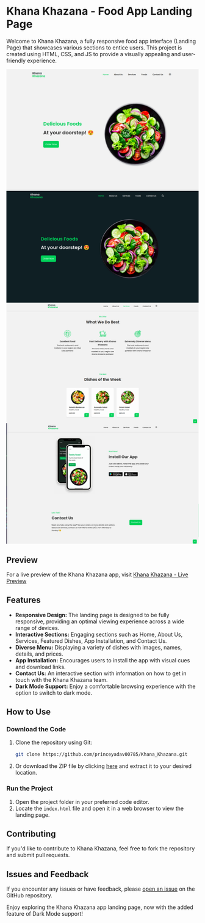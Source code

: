 # Khana Khazana - Food App Landing Page

Welcome to Khana Khazana, a fully responsive food app interface (Landing Page) that showcases various sections to entice users. This project is created using HTML, CSS, and JS to provide a visually appealing and user-friendly experience.

<!---->
<div align="center">
<img src="./ReadMeFiles/1.png" align="center">
</div>

<div align="center">
<img src="./ReadMeFiles/2.png" align="center">
</div>
<div align="center">
<img src="./ReadMeFiles/3.png" align="center">
</div>
<div align="center">
<img src="./ReadMeFiles/4.png" align="center">
</div>


## Preview

For a live preview of the Khana Khazana app, visit [Khana Khazana - Live Preview](https://dreamy-baklava-f1e83b.netlify.app/)

## Features

- **Responsive Design:** The landing page is designed to be fully responsive, providing an optimal viewing experience across a wide range of devices.
- **Interactive Sections:** Engaging sections such as Home, About Us, Services, Featured Dishes, App Installation, and Contact Us.
- **Diverse Menu:** Displaying a variety of dishes with images, names, details, and prices.
- **App Installation:** Encourages users to install the app with visual cues and download links.
- **Contact Us:** An interactive section with information on how to get in touch with the Khana Khazana team.
- **Dark Mode Support:** Enjoy a comfortable browsing experience with the option to switch to dark mode.

## How to Use

### Download the Code

1. Clone the repository using Git:

   ```bash
   git clone https://github.com/princeyadav00785/Khana_Khazana.git
   ```

2. Or download the ZIP file by clicking [here](https://github.com/princeyadav00785/Khana_Khazana/archive/main.zip) and extract it to your desired location.

### Run the Project

1. Open the project folder in your preferred code editor.
2. Locate the `index.html` file and open it in a web browser to view the landing page.

## Contributing

If you'd like to contribute to Khana Khazana, feel free to fork the repository and submit pull requests.

## Issues and Feedback

If you encounter any issues or have feedback, please [open an issue](https://github.com/princeyadav00785/Khana_Khazana/issues) on the GitHub repository.

Enjoy exploring the Khana Khazana app landing page, now with the added feature of Dark Mode support!
